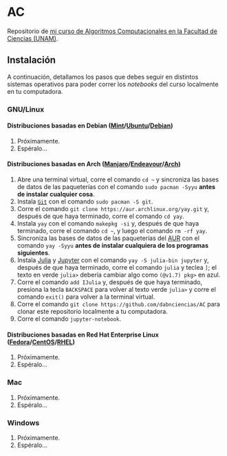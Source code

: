 # AC
  Repositorio de [mi curso de Algoritmos Computacionales en la Facultad de Ciencias (UNAM)](https://www.fciencias.unam.mx/docencia/horarios/presentacion/333034).

## Instalación

A continuación, detallamos los pasos que debes seguir en distintos sistemas operativos para poder correr los _notebooks_ del curso localmente en tu computadora.

### GNU/Linux

#### Distribuciones basadas en Debian ([Mint](https://linuxmint.com/)/[Ubuntu](https://ubuntu.com/)/[Debian](https://www.debian.org/))

1. Próximamente.
1. Espéralo...

#### Distribuciones basadas en Arch ([Manjaro](https://manjaro.org/)/[Endeavour](https://endeavouros.com/)/[Arch](https://archlinux.org/))

1. Abre una terminal virtual, corre el comando `cd ~` y sincroniza las bases de datos de las paqueterías con el comando `sudo pacman -Syyu` **antes de instalar cualquier cosa**.
1. Instala [`Git`](https://git-scm.com/doc) con el comando `sudo pacman -S git`.
1. Corre el comando `git clone https://aur.archlinux.org/yay.git` y, después de que haya terminado, corre el comando `cd yay`.
1. Instala `yay` con el comando `makepkg -si` y, después de que haya terminado, corre el comando `cd ~`, y luego el comando `rm -rf yay`.
1. Sincroniza las bases de datos de las paqueterías del [AUR](https://wiki.archlinux.org/title/Arch_User_Repository_(Español)) con el comando `yay -Syyu` **antes de instalar cualquiera de los programas siguientes**.
1. Instala [Julia](https://julialang.org/) y [Jupyter](https://jupyter.org/) con el comando `yay -S julia-bin jupyter` y, después de que haya terminado, corre el comando `julia` y teclea `]`; el texto en verde `julia>` debería cambiar algo como `(@v1.7) pkg>` en azul.
1. Corre el comando `add IJulia` y, después de que haya terminado, presiona la tecla `BACKSPACE` para volver al texto verde `julia>` y  corre el comando `exit()` para volver a la terminal virtual.
1. Corre el comando `git clone https://github.com/dabnciencias/AC` para clonar este repositorio localmente a tu computadora.
1. Corre el comando `jupyter-notebook`.

#### Distribuciones basadas en Red Hat Enterprise Linux ([Fedora](https://getfedora.org/)/[CentOS](https://www.centos.org/)/[RHEL](https://www.redhat.com/en/technologies/linux-platforms/enterprise-linux))

1. Próximamente.
1. Espéralo...

### Mac

1. Próximamente.
1. Espéralo...

### Windows

1. Próximamente.
1. Espéralo...
